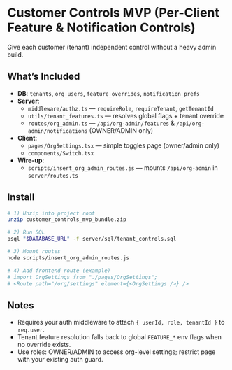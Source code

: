 # Customer Controls MVP (Per-Client Feature & Notification Controls)

Give each customer (tenant) independent control without a heavy admin build.

## What’s Included
- **DB**: `tenants`, `org_users`, `feature_overrides`, `notification_prefs`
- **Server**:
  - `middleware/authz.ts` — `requireRole`, `requireTenant`, `getTenantId`
  - `utils/tenant_features.ts` — resolves global flags + tenant override
  - `routes/org_admin.ts` — `/api/org-admin/features` & `/api/org-admin/notifications` (OWNER/ADMIN only)
- **Client**:
  - `pages/OrgSettings.tsx` — simple toggles page (owner/admin only)
  - `components/Switch.tsx`
- **Wire-up**:
  - `scripts/insert_org_admin_routes.js` — mounts `/api/org-admin` in `server/routes.ts`

## Install
```bash
# 1) Unzip into project root
unzip customer_controls_mvp_bundle.zip

# 2) Run SQL
psql "$DATABASE_URL" -f server/sql/tenant_controls.sql

# 3) Mount routes
node scripts/insert_org_admin_routes.js

# 4) Add frontend route (example)
# import OrgSettings from "./pages/OrgSettings";
# <Route path="/org/settings" element={<OrgSettings />} />
```

## Notes
- Requires your auth middleware to attach `{ userId, role, tenantId }` to `req.user`.
- Tenant feature resolution falls back to global `FEATURE_*` env flags when no override exists.
- Use roles: OWNER/ADMIN to access org-level settings; restrict page with your existing auth guard.
